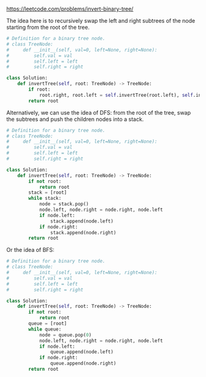 <https://leetcode.com/problems/invert-binary-tree/>

The idea here is to recursively swap the left and right subtrees of the node starting from the root of the tree.

```python
# Definition for a binary tree node.
# class TreeNode:
#     def __init__(self, val=0, left=None, right=None):
#         self.val = val
#         self.left = left
#         self.right = right

class Solution:
    def invertTree(self, root: TreeNode) -> TreeNode:
        if root:
            root.right, root.left = self.invertTree(root.left), self.invertTree(root.right)
        return root
```

Alternatively, we can use the idea of DFS: from the root of the tree, swap the subtrees and push the children nodes into a stack.

```python
# Definition for a binary tree node.
# class TreeNode:
#     def __init__(self, val=0, left=None, right=None):
#         self.val = val
#         self.left = left
#         self.right = right

class Solution:
    def invertTree(self, root: TreeNode) -> TreeNode:
        if not root:
            return root
        stack = [root]
        while stack:
            node = stack.pop()
            node.left, node.right = node.right, node.left
            if node.left:
                stack.append(node.left)
            if node.right:
                stack.append(node.right)
        return root
```

Or the idea of BFS:

```python
# Definition for a binary tree node.
# class TreeNode:
#     def __init__(self, val=0, left=None, right=None):
#         self.val = val
#         self.left = left
#         self.right = right

class Solution:
    def invertTree(self, root: TreeNode) -> TreeNode:
        if not root:
            return root
        queue = [root]
        while queue:
            node = queue.pop(0)
            node.left, node.right = node.right, node.left
            if node.left:
                queue.append(node.left)
            if node.right:
                queue.append(node.right)
        return root
```



 